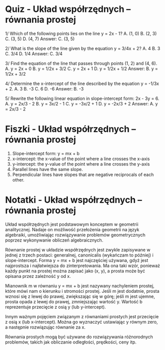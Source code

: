  # Quiz - Układ współrzędnych – równania prostej

1/ Which of the following points lies on the line y = 2x - 1?
A. (1, 0)
B. (2, 3)
C. (3, 5)
D. (4, 7)
Answer: C. (3, 5)

2/ What is the slope of the line given by the equation y = 3/4x + 2?
A. 4
B. 3
C. 3/4
D. 1/4
Answer: C. 3/4

3/ Find the equation of the line that passes through points (1, 2) and (4, 6).
A. y = 2x + 0
B. y = 1/2x + 3/2
C. y = 2x + 1
D. y = 1/2x + 1/2
Answer: B. y = 1/2x + 3/2

4/ Determine the x-intercept of the line described by the equation y = -1/3x + 2.
A. 3
B. -3
C. 6
D. -6
Answer: B. -3

5/ Rewrite the following linear equation in slope-intercept form: 2x - 3y = 6.
A. y = 2x/3 - 2
B. y = 3x/2 - 1
C. y = -3x/2 + 1
D. y = -2x/3 + 2
Answer: A. y = 2x/3 - 2

# Fiszki - Układ współrzędnych – równania prostej

1. Slope-intercept form: y = mx + b
2. x-intercept: the x-value of the point where a line crosses the x-axis
3. y-intercept: the y-value of the point where a line crosses the y-axis
4. Parallel lines have the same slope.
5. Perpendicular lines have slopes that are negative reciprocals of each other.

# Notatki - Układ współrzędnych – równania prostej

Układ współrzędnych jest podstawowym konceptem w geometrii analitycznej. Nadaje on możliwość przełożenia geometrii na język algebraiki, umożliwiając rozwiązywanie problemów geometrycznych poprzez wykonywanie obliczeń algebraicznych.

Równanie prostej w układzie współrzędnych jest zwykle zapisywane w jednej z trzech postaci: generalnej, canonicalis (wykańczam to później) i slope-intercept. Forma y = mx + b jest najczęściej używana, gdyż jest najprostsza i najłatwiejsza do zinterpretowania. Ma ona taki wzór, ponieważ każdy punkt na prostej można zapisać jako (x, y), a prosta może być opisana przez zależność y od x.

Mianownik m w równaniu y = mx + b jest nazywany nachyleniem prostej, które mówi nam o kierunku i stromości prostej. Jeśli m jest dodatnie, prosta wznosi się z lewej do prawej, zwiększając się w górę; jeśli m jest ujemne, prosta opada z lewej do prawej, zmniejszając wartość y. Wartość b reprezentuje przecięcie z osią y (lub y-intercept).

Innym ważnym pojęciem związanym z równaniami prostych jest przecięcie z osią x (lub x-intercept). Można go wyznaczyć ustawiając y równym zero, a następnie rozwiązując równanie za x.

Równania prostych mogą być używane do rozwiązywania różnorodnych problemów, takich jak obliczanie odległości, prędkości, ceny itp.